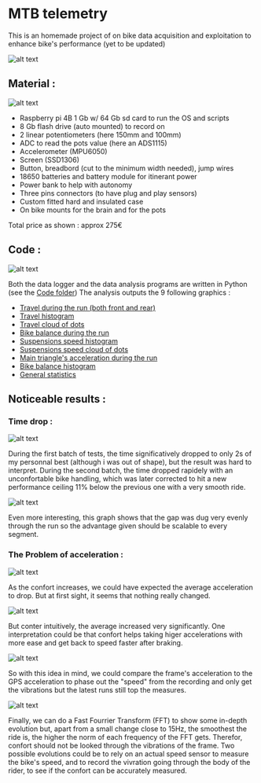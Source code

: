 # MTB telemetry

This is an homemade project of on bike data acquisition and exploitation to enhance bike's performance (yet to be updated)

![alt text](https://github.com/Nathancrz/MTB-telemetry/blob/main/pictures/bike%20profile.png)

## Material :
![alt text](https://github.com/Nathancrz/MTB-telemetry/blob/main/pictures/systeme%20complet.jpeg)
 - Raspberry pi 4B 1 Gb w/ 64 Gb sd card to run the OS and scripts
 - 8 Gb flash drive (auto mounted) to record on
 - 2 linear potentiometers (here 150mm and 100mm)
 - ADC to read the pots value (here an ADS1115)
 - Accelerometer (MPU6050)
 - Screen (SSD1306)
 - Button, breadbord (cut to the minimum width needed), jump wires
 - 18650 batteries and battery module for itinerant power
 - Power bank to help with autonomy
 - Three pins connectors (to have plug and play sensors)
 - Custom fitted hard and insulated case
 - On bike mounts for the brain and for the pots

Total price as shown : approx 275€

## Code :
![alt text](https://github.com/Nathancrz/MTB-telemetry/blob/main/testruns/26december/polts26dec/run%207.svg)

Both the data logger and the data analysis programs are written in Python (see the [Code folder](https://github.com/Nathancrz/MTB-telemetry/tree/main/Code))
The analysis outputs the 9 following graphics :
 - [Travel during the run (both front and rear)](https://github.com/Nathancrz/MTB-telemetry/wiki/Travel-during-the-run-(both-front-and-rear))
 - [Travel histogram](https://github.com/Nathancrz/MTB-telemetry/wiki/Travel-histogram)
 - [Travel cloud of dots](https://github.com/Nathancrz/MTB-telemetry/wiki/Travel-cloud-of-dots)
 - [Bike balance during the run](https://github.com/Nathancrz/MTB-telemetry/wiki/bike-balance-during-the-run)
 - [Suspensions speed histogram](https://github.com/Nathancrz/MTB-telemetry/wiki/Suspensions-speed-histogram)
 - [Suspensions speed cloud of dots](https://github.com/Nathancrz/MTB-telemetry/wiki/Suspensions-speed-cloud-of-dots)
 - [Main triangle's acceleration during the run](https://github.com/Nathancrz/MTB-telemetry/wiki/Main-triangle's-acceleration-during-the-run)
 - [Bike balance histogram](https://github.com/Nathancrz/MTB-telemetry/wiki/Bike-balance-histogram)
 - [General statistics](https://github.com/Nathancrz/MTB-telemetry/wiki/General-statistics-graph)

## Noticeable results :

### Time drop :
![alt text](https://github.com/Nathancrz/MTB-telemetry/blob/main/testruns/Evolution%20du%20temps.svg)

During the first batch of tests, the time significatively dropped to only 2s of my personnal best (although i was out of shape), but the result was hard to interpret.
During the second batch, the time dropped rapidely with an unconfortable bike handling, which was later corrected to hit a new performance ceiling 11% below the previous one with a very smooth ride.

![alt text](https://github.com/Nathancrz/MTB-telemetry/blob/main/testruns/comparaison%20tuyau%20record.png)

Even more interesting, this graph shows that the gap was dug very evenly through the run so the advantage given should be scalable to every segment.

### The Problem of acceleration :
![alt text](https://github.com/Nathancrz/MTB-telemetry/blob/main/testruns/Acce%CC%81le%CC%81ration%203%20axes%20runs%201%2C%203%2C%207.png)

As the confort increases, we could have expected the average acceleration to drop. But at first sight, it seems that nothing really changed.

![alt text](https://github.com/Nathancrz/MTB-telemetry/blob/main/testruns/Acc%20moy.svg)

But conter intuitively, the average increased very significantly. One interpretation could be that confort helps taking higer accelerations with more ease and get back to speed faster after braking.

![alt text](https://github.com/Nathancrz/MTB-telemetry/blob/main/testruns/comparaison%20accelerations%201%2C%203%2C%207%20(non%20cut).jpg)

So with this idea in mind, we could compare the frame's acceleration to the GPS acceleration to phase out the "speed" from the recording and only get the vibrations but the latest runs still top the measures.

![alt text](https://github.com/Nathancrz/MTB-telemetry/blob/main/testruns/fft%20moyenne%CC%81e%200%2C%203%2C%207.png)

Finally, we can do a Fast Fourrier Transform (FFT) to show some in-depth evolution but, apart from a small change close to 15Hz, the smoothest the ride is, the higher the norm of each frequency of the FFT gets.
Therefor, confort should not be looked through the vibrations of the frame. Two possible evolutions could be to rely on an actual speed sensor to measure the bike's speed, and to record the vivration going through the body of the rider, to see if the confort can be accurately measured.
